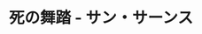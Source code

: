 ---
layout: default
title: 死の舞踏 - サン・サーンス
parent: アンコール
grand_parent: 第105回秋季
permalink: /docs/105/encore/1/
nav_order: 1
---